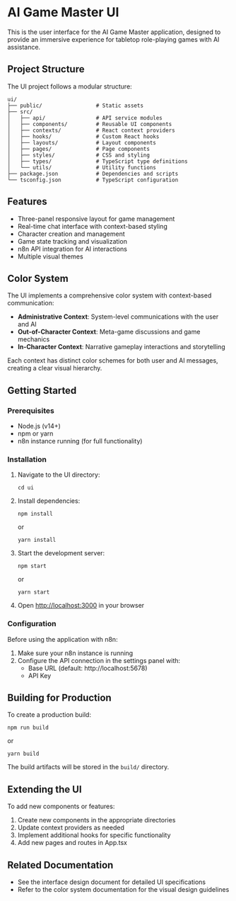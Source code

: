 # AI Game Master UI

This is the user interface for the AI Game Master application, designed to provide an immersive experience for tabletop role-playing games with AI assistance.

## Project Structure

The UI project follows a modular structure:

```
ui/
├── public/                 # Static assets
├── src/
│   ├── api/                # API service modules
│   ├── components/         # Reusable UI components
│   ├── contexts/           # React context providers
│   ├── hooks/              # Custom React hooks
│   ├── layouts/            # Layout components
│   ├── pages/              # Page components
│   ├── styles/             # CSS and styling
│   ├── types/              # TypeScript type definitions
│   └── utils/              # Utility functions
├── package.json            # Dependencies and scripts
└── tsconfig.json           # TypeScript configuration
```

## Features

- Three-panel responsive layout for game management
- Real-time chat interface with context-based styling
- Character creation and management
- Game state tracking and visualization
- n8n API integration for AI interactions
- Multiple visual themes

## Color System

The UI implements a comprehensive color system with context-based communication:

- **Administrative Context**: System-level communications with the user and AI
- **Out-of-Character Context**: Meta-game discussions and game mechanics
- **In-Character Context**: Narrative gameplay interactions and storytelling

Each context has distinct color schemes for both user and AI messages, creating a clear visual hierarchy.

## Getting Started

### Prerequisites

- Node.js (v14+)
- npm or yarn
- n8n instance running (for full functionality)

### Installation

1. Navigate to the UI directory:
   ```
   cd ui
   ```

2. Install dependencies:
   ```
   npm install
   ```
   or
   ```
   yarn install
   ```

3. Start the development server:
   ```
   npm start
   ```
   or
   ```
   yarn start
   ```

4. Open [http://localhost:3000](http://localhost:3000) in your browser

### Configuration

Before using the application with n8n:

1. Make sure your n8n instance is running
2. Configure the API connection in the settings panel with:
   - Base URL (default: http://localhost:5678)
   - API Key

## Building for Production

To create a production build:

```
npm run build
```
or
```
yarn build
```

The build artifacts will be stored in the `build/` directory.

## Extending the UI

To add new components or features:

1. Create new components in the appropriate directories
2. Update context providers as needed
3. Implement additional hooks for specific functionality
4. Add new pages and routes in App.tsx

## Related Documentation

- See the interface design document for detailed UI specifications
- Refer to the color system documentation for the visual design guidelines
